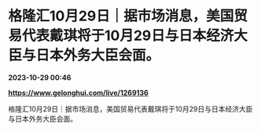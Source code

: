 # 格隆汇10月29日｜据市场消息，美国贸易代表戴琪将于10月29日与日本经济大臣与日本外务大臣会面。

**2023-10-29 00:46**

**https://www.gelonghui.com/live/1269136**

格隆汇10月29日｜据市场消息，美国贸易代表戴琪将于10月29日与日本经济大臣与日本外务大臣会面。